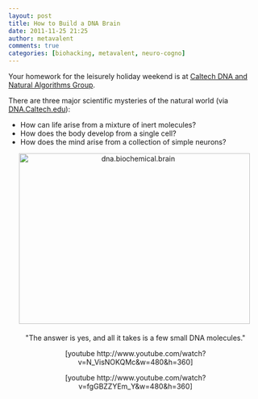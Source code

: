 ```yaml
---
layout: post
title: How to Build a DNA Brain
date: 2011-11-25 21:25
author: metavalent
comments: true
categories: [biohacking, metavalent, neuro-cogno]
---
```

<p>Your homework for the leisurely holiday weekend is at <a href="http://www.dna.caltech.edu/DNAresearch.html" target="_blank">Caltech DNA and Natural Algorithms Group</a>.</p>  
<p>There are three major scientific mysteries of the natural world (via <a href="http://www.dna.caltech.edu/DNAresearch_perspective.html" target="_blank">DNA.Caltech.edu</a>):</p>
<ul>
	<li>How can life arise from a mixture of inert molecules?</li>
	<li>How does the body develop from a single cell?</li>
	<li>How does the mind arise from a collection of simple neurons?</li>
</ul>
<p align="center"><a href="http://www.dna.caltech.edu/DNAresearch.html" target="_blank"><img style="margin:0 5px 5px 0;padding-left:0;padding-right:0;padding-top:0;border-width:0;" border="0" alt="dna.biochemical.brain" src="http://metavalent.files.wordpress.com/2011/11/dna-biochemical-brain_thumb.png loading="lazy" width="458" height="338" /></a></p>  <p align="center">&quot;The answer is yes, and all it takes is a few small DNA molecules.&quot;</p>  <p align="center">[youtube http://www.youtube.com/watch?v=N_VisNOKQMc&w=480&h=360]</p>  <p align="center">[youtube http://www.youtube.com/watch?v=fgGBZZYEm_Y&w=480&h=360]</p>

